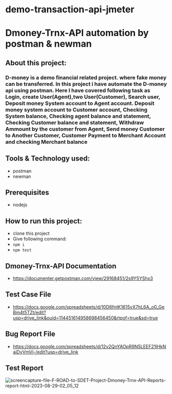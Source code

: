 # demo-transaction-api-jmeter
# Dmoney-Trnx-API automation by postman & newman

## About this project:
### D-money is a demo financial related project. where fake money can be transferred. In this project i have automate the D-money api using postman. Here I have covered following task as Login, create User(Agent),two User(Customer), Search user, Deposit money System account to Agent account. Deposit money system account to Customer account, Checking System balance, Checking agent balance and statement, Checking Customer balance and statement, Withdraw Ammount by the customer from Agent, Send money Customer to Another Customer, Customer Payment to Merchant Account and checking Merchant balance 

## Tools & Technology used:
- postman
- newman

## Prerequisites
- nodejs

## How to run this project:
- clone this project
- Give following command:
- ``` npm i ```
-  ``` npm test ```

## Dmoney-Trnx-API Documentation
- https://documenter.getpostman.com/view/29168451/2s9Y5YShx3

## Test Case File 
- https://docs.google.com/spreadsheets/d/10D6fntK1615vX7hL6A_o0_GeBm4t5TZt/edit?usp=drive_link&ouid=114451614958698456450&rtpof=true&sd=true

## Bug Report File
- https://docs.google.com/spreadsheets/d/12v2QnYAOpR9N5LEEF21lHkNaiDyVmVi-/edit?usp=drive_link

## Test Report
![screencapture-file-F-ROAD-to-SDET-Project-Dmoney-Trnx-API-Reports-report-html-2023-08-29-02_05_12](https://github.com/fahimmahatab/Dmoney-Trnx-API/assets/43899673/3fa1ea0e-ef58-4dd4-b8f0-7df6e15ac957)
